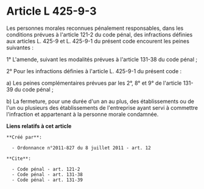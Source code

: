 # Article L 425-9-3

Les personnes morales reconnues pénalement responsables, dans les conditions prévues à l'article 121-2 du code pénal, des
infractions définies aux articles L. 425-9 et L. 425-9-1 du présent code encourent les peines suivantes : 

1° L'amende, suivant les modalités prévues à l'article 131-38 du code pénal ; 

2° Pour les infractions définies à l'article L. 425-9-1 du présent code : 

a) Les peines complémentaires prévues par les 2°, 8° et 9° de l'article 131-39 du code pénal ; 

b) La fermeture, pour une durée d'un an au plus, des établissements ou de l'un ou plusieurs des établissements de
l'entreprise ayant servi à commettre l'infraction et appartenant à la personne morale condamnée.

**Liens relatifs à cet article**

	**Créé par**:

	  - Ordonnance n°2011-827 du 8 juillet 2011 - art. 12

	**Cite**:

	  - Code pénal - art. 121-2
	  - Code pénal - art. 131-38
	  - Code pénal - art. 131-39
